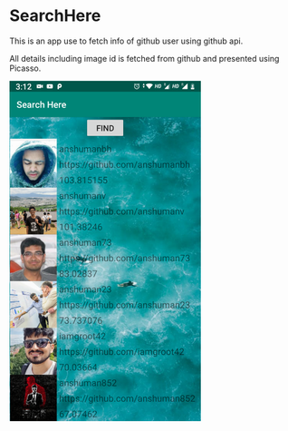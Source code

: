 # SearchHere
This is an app use to fetch info of github user using github api. 
<p>
All details including image id is fetched from github and presented using Picasso.</p>
<img src="/Screenshot_20190915-031222.png" height="600" weight="400">
